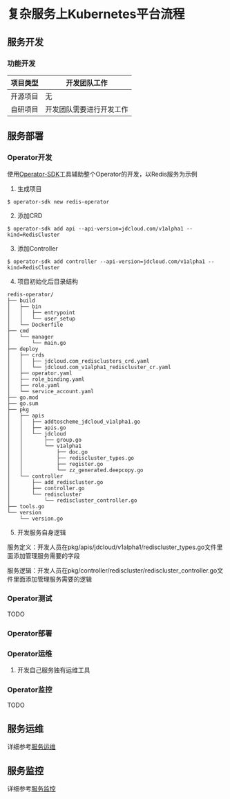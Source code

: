 # 复杂服务上Kubernetes平台流程

## 服务开发

### 功能开发

|   项目类型   |    开发团队工作          |
|--------------|----------------------------|
|开源项目      |        无                   |
|自研项目      |开发团队需要进行开发工作    |

## 服务部署

### Operator开发

使用[Operator-SDK](https://github.com/operator-framework/operator-sdk)工具辅助整个Operator的开发，以Redis服务为示例

1. 生成项目

```
$ operator-sdk new redis-operator
```

2. 添加CRD

```
$ operator-sdk add api --api-version=jdcloud.com/v1alpha1 --kind=RedisCluster
```

3. 添加Controller

```
$ operator-sdk add controller --api-version=jdcloud.com/v1alpha1 --kind=RedisCluster
```

4. 项目初始化后目录结构

```
redis-operator/
├── build
│   ├── bin
│   │   ├── entrypoint
│   │   └── user_setup
│   └── Dockerfile
├── cmd
│   └── manager
│       └── main.go
├── deploy
│   ├── crds
│   │   ├── jdcloud.com_redisclusters_crd.yaml
│   │   └── jdcloud.com_v1alpha1_rediscluster_cr.yaml
│   ├── operator.yaml
│   ├── role_binding.yaml
│   ├── role.yaml
│   └── service_account.yaml
├── go.mod
├── go.sum
├── pkg
│   ├── apis
│   │   ├── addtoscheme_jdcloud_v1alpha1.go
│   │   ├── apis.go
│   │   └── jdcloud
│   │       ├── group.go
│   │       └── v1alpha1
│   │           ├── doc.go
│   │           ├── rediscluster_types.go
│   │           ├── register.go
│   │           └── zz_generated.deepcopy.go
│   └── controller
│       ├── add_rediscluster.go
│       ├── controller.go
│       └── rediscluster
│           └── rediscluster_controller.go
├── tools.go
└── version
    └── version.go
```

5. 开发服务自身逻辑

服务定义：开发人员在pkg/apis/jdcloud/v1alpha1/rediscluster_types.go文件里面添加管理服务需要的字段

服务逻辑：开发人员在pkg/controller/rediscluster/rediscluster_controller.go文件里面添加管理服务需要的逻辑

### Operator测试

TODO

### Operator部署


### Operator运维

1. 开发自己服务独有运维工具

### Operator监控

TODO

## 服务运维

详细参考[服务运维](./service-operations-on-kubernetes.md)

## 服务监控

详细参考[服务监控](./service-metric-kubernetes.md)